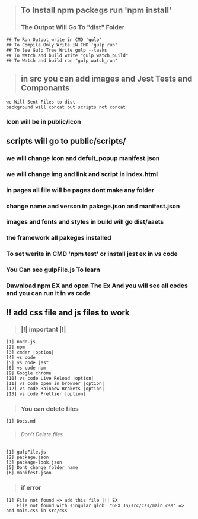 > ## To Install npm packegs run 'npm install'
> ### The Outpot Will Go To "dist" Folder
    ## To Run Outpot write in CMD 'gulp'
    ## To Compile Only Write iN CMD 'gulp run'
    ## To See Gulp Tree Write gulp --tasks 
    ## To Watch and build write "gulp watch_build"
    ## To Watch and build run "gulp watch_run"

> ## in src you can add images and Jest Tests and Componants 
    we Will Sent Files to dist 
    background will concat but scripts not concat

### Icon will be in public/icon

## scripts will go to public/scripts/

### we will change icon and defult_popup manifest.json
### we will change img and link and script in index.html

### in pages all file will be pages dont make any folder

### change name and verson in pakege.json and manifest.json

### images and fonts and styles in build will go dist/aaets

### the framework all pakeges installed

### To set werite in CMD 'npm test' or install jest ex in vs code

### You Can see gulpFile.js To learn
### Dawnload npm EX and open The Ex And you will see all codes and you can run it in vs code

## !! add css file and js files to work 

> ### |!| important |!| ###
    [1] node.js
    [2] npm
    [3] cmder |option|
    [4] vs code
    [5] vs code jest
    [6] vs code npm
    [9] Google chrome
    [10] vs code Live Reload |option|
    [11] vs code open in browser |option|
    [12] vs code Rainbow Brakets |option|
    [13] vs code Prettier |option|
> ### You can delete files ###
    [1] Docs.md

> ###### Don’t Delete files #######
    [1] gulpFile.js
    [2] package.json
    [3] package-look.json
    [5] Dont change folder name
    [6] manifest.json

> ### if error ###
    [1] File not found => add this file |!| EX 
        File not found with singular glob: "GEX JS/src/css/main.css" => add main.css in src/css
